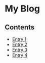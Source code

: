 # My Blog

## Contents

* [Entry 1](entry_1.md)
* [Entry 2](entry_2.md)
* [Entry 3](entry_3.md)
* [Entry 4](entry_4.md)
